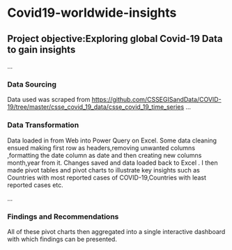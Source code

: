 # Covid19-worldwide-insights



## Project objective:Exploring global Covid-19 Data to gain insights

...

### Data Sourcing
Data used was scraped from  https://github.com/CSSEGISandData/COVID-19/tree/master/csse_covid_19_data/csse_covid_19_time_series
...

### Data Transformation
Data loaded in from Web into Power Query on Excel. Some data cleaning ensued making first row as headers,removing unwanted columns ,formatting the date column as date and then creating new columns month,year from it.
Changes saved and data loaded back to Excel . I then made pivot tables and pivot charts to illustrate key insights such as Countries with most reported cases of COVID-19,Countries with least reported cases etc.


...

### Findings and Recommendations
All of these pivot charts then aggregated into a single interactive dashboard with which findings can be presented.
